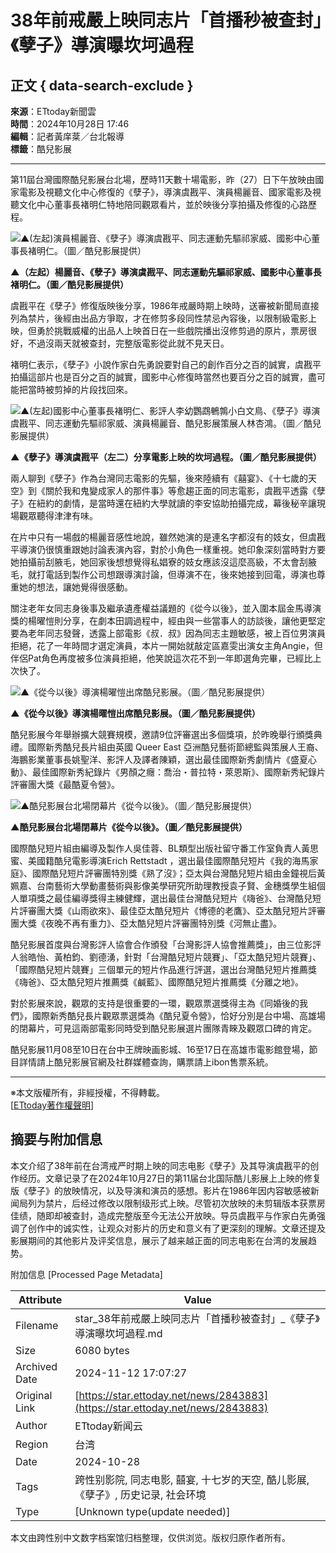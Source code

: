# 38年前戒嚴上映同志片「首播秒被查封」　《孽子》導演曝坎坷過程

## 正文 { data-search-exclude }


**來源**：ETtoday新聞雲  
**時間**：2024年10月28日 17:46  
**編輯**：記者黃庠棻／台北報導  
**標籤**：酷兒影展

---

第11屆台灣國際酷兒影展台北場，歷時11天數十場電影，昨（27）日下午放映由國家電影及視聽文化中心修復的《孽子》，導演虞戡平、演員楊麗音、國家電影及視聽文化中心董事長褚明仁特地陪同觀眾看片，並於映後分享拍攝及修復的心路歷程。

![▲(左起)演員楊麗音、《孽子》導演虞戡平、同志運動先驅祁家威、國影中心董事長褚明仁。（圖／酷兒影展提供）](https://cdn2.ettoday.net/images/7920/d7920648.jpg)

**▲（左起）楊麗音、《孽子》導演虞戡平、同志運動先驅祁家威、國影中心董事長褚明仁。（圖／酷兒影展提供）**

虞戡平在《孽子》修復版映後分享，1986年戒嚴時期上映時，送審被新聞局直接列為禁片，後經由出品方爭取，才在修剪多段同性禁忌內容後，以限制級電影上映，但勇於挑戰威權的出品人上映首日在一些戲院播出沒修剪過的原片，票房很好，不過沒兩天就被查封，完整版電影從此就不見天日。

褚明仁表示，《孽子》小說作家白先勇說要對自己的創作百分之百的誠實，虞戡平拍攝這部片也是百分之百的誠實，國影中心修復時當然也要百分之百的誠實，盡可能把當時被剪掉的片段找回來。

![▲(左起)國影中心董事長褚明仁、影評人李幼鸚鵡鵪鶉小白文鳥、《孽子》導演虞戡平、同志運動先驅祁家威、演員楊麗音、酷兒影展策展人林杏鴻。（圖／酷兒影展提供）](https://cdn2.ettoday.net/images/7920/d7920647.jpg)

**▲《孽子》導演虞戡平（左二）分享電影上映的坎坷過程。（圖／酷兒影展提供）**

兩人聊到《孽子》作為台灣同志電影的先驅，後來陸續有《囍宴》、《十七歲的天空》到《關於我和鬼變成家人的那件事》等愈趨正面的同志電影，虞戡平透露《孽子》在紐約的劇情，是當時還在紐約大學就讀的李安協助拍攝完成，幕後秘辛讓現場觀眾聽得津津有味。

在片中只有一場戲的楊麗音感性地說，雖然她演的是連名字都沒有的妓女，但虞戡平導演仍很慎重跟她討論表演內容，對於小角色一樣重視。她印象深刻當時對方要她拍攝前刮腋毛，她回家後想想覺得私娼寮的妓女應該沒這麼高級，不太會刮腋毛，就打電話到製作公司想跟導演討論，但導演不在，後來她接到回電，導演也尊重她的想法，讓她覺得很感動。

關注老年女同志身後事及繼承遺產權益議題的《從今以後》，並入圍本屆金馬導演獎的楊曜愷則分享，在劇本田調過程中，經由與一些當事人的訪談後，讓他更堅定要為老年同志發聲，透露上部電影《叔．叔》因為同志主題敏感，被上百位男演員拒絕，花了一年時間才選定演員，本片一開始就敲定區嘉雯出演女主角Angie，但伴侶Pat角色再度被多位演員拒絕，他笑說這次花不到一年即選角完畢，已經比上次快了。

![▲《從今以後》導演楊曜愷出席酷兒影展。（圖／酷兒影展提供）](https://cdn2.ettoday.net/images/7920/d7920657.jpg)

**▲《從今以後》導演楊曜愷出席酷兒影展。（圖／酷兒影展提供）**

酷兒影展今年舉辦擴大競賽規模，邀請9位評審選出多個獎項，於昨晚舉行頒獎典禮。國際新秀酷兒長片組由英國 Queer East 亞洲酷兒藝術節總監與策展人王裔、海鵬影業董事長姚聖洋、影評人及譯者陳穎，選出最佳國際新秀劇情片《盛夏心動》、最佳國際新秀紀錄片《男顏之癮：喬治・普拉特・萊恩斯》、國際新秀紀錄片評審團大獎《最酷夏令營》。

![▲酷兒影展台北場閉幕片《從今以後》。（圖／酷兒影展提供）](https://cdn2.ettoday.net/images/7920/d7920650.jpg)

**▲酷兒影展台北場閉幕片《從今以後》。（圖／酷兒影展提供）**

國際酷兒短片組由編導及製作人吳佳蓉、BL類型出版社留守番工作室負責人黃思蜜、美國籍酷兒電影導演Erich Rettstadt ，選出最佳國際酷兒短片《我的海馬家庭》、國際酷兒短片評審團特別獎《熟了沒》；亞太與台灣酷兒短片組由金鐘視后黃姵嘉、台南藝術大學動畫藝術與影像美學研究所助理教授袁子賢、金穗獎學生組個人單項獎之最佳編導獎得主練健輝，選出最佳台灣酷兒短片《嗨爸》、台灣酷兒短片評審團大獎《山雨欲來》、最佳亞太酷兒短片《博德的老鷹》、亞太酷兒短片評審團大獎《夜晚不再有重力》、亞太酷兒短片評審團特別獎《河無止盡》。

酷兒影展首度與台灣影評人協會合作頒發「台灣影評人協會推薦獎」，由三位影評人翁皓怡、黃柏鈞、劉德湧，針對「台灣酷兒短片競賽」、「亞太酷兒短片競賽」、「國際酷兒短片競賽」三個單元的短片作品進行評選，選出台灣酷兒短片推薦獎《嗨爸》、亞太酷兒短片推薦獎《鹹藍》、國際酷兒短片推薦獎《分離之地》。

對於影展來說，觀眾的支持是很重要的一環，觀眾票選獎得主為《同婚後的我們》，國際新秀酷兒長片觀眾票選獎為《酷兒夏令營》，恰好分別是台中場、高雄場的閉幕片，可見這兩部電影同時受到酷兒影展選片團隊青睞及觀眾口碑的肯定。

酷兒影展11月08至10日在台中王牌映画影城、16至17日在高雄市電影館登場，節目詳情請上酷兒影展官網及社群媒體查詢，購票請上ibon售票系統。

---

※本文版權所有，非經授權，不得轉載。  
\[[ETtoday著作權聲明](https://www.ettoday.net/member/clause_copyright.php)\]

## 摘要与附加信息

<!-- tcd_abstract -->
本文介绍了38年前在台湾戒严时期上映的同志电影《孽子》及其导演虞戡平的创作经历。文章记录了在2024年10月27日的第11届台北国际酷儿影展上上映的修复版《孽子》的放映情况，以及导演和演员的感想。影片在1986年因内容敏感被新闻局列为禁片，后经过修改以限制级形式上映。尽管初次放映的未剪辑版本获票房佳绩，随即却被查封，造成完整版至今无法公开放映。导员虞戡平与作家白先勇强调了创作中的诚实性，让观众对影片的历史和意义有了更深刻的理解。文章还提及影展期间的其他影片及评奖信息，展示了越来越正面的同志电影在台湾的发展趋势。
<!-- tcd_abstract_end -->

附加信息 [Processed Page Metadata]

| Attribute       | Value                                  |
|-----------------|----------------------------------------|
| Filename        | star_38年前戒嚴上映同志片「首播秒被查封」_《孽子》導演曝坎坷過程.md                             |
| Size            | 6080 bytes                           |
| Archived Date   | 2024-11-12 17:07:27                             |
| Original Link   | [https://star.ettoday.net/news/2843883](https://star.ettoday.net/news/2843883)                       |
| Author          | ETtoday新闻云                               |
| Region          | 台湾                               |
| Date            | 2024-10-28                                 |
| Tags            | 跨性别影院, 同志电影, 囍宴, 十七岁的天空, 酷儿影展, 《孽子》, 历史记录, 社会环境                                 |
| Type            | [Unknown type(update needed)]                                 |
<!-- tcd_table_end -->

本文由跨性别中文数字档案馆归档整理，仅供浏览。版权归原作者所有。
